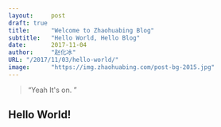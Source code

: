 ```yaml
---
layout:     post 
draft: true
title:      "Welcome to Zhaohuabing Blog"
subtitle:   "Hello World, Hello Blog"
date:       2017-11-04
author:     "赵化冰"
URL: "/2017/11/03/hello-world/"
image:      "https://img.zhaohuabing.com/post-bg-2015.jpg"
---
```


> “Yeah It's on. ”


## Hello World!
